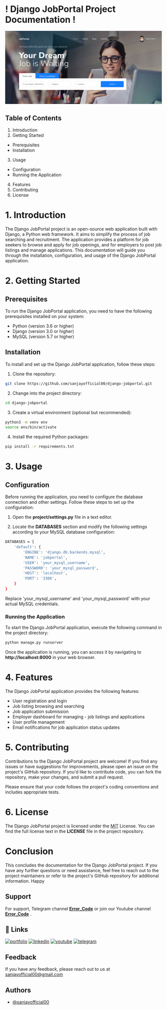 # ! Django JobPortal Project Documentation !

![Image](job.png)


## Table of Contents

1. Introduction
2. Getting Started
- Prerequisites
- Installation
3. Usage
- Configuration
- Running the Application
4. Features
5. Contributing
6. License


# 1. Introduction

The Django JobPortal project is an open-source web application built with Django, a Python web framework. It aims to simplify the process of job searching and recruitment. The application provides a platform for job seekers to browse and apply for job openings, and for employers to post job listings and manage applications. This documentation will guide you through the installation, configuration, and usage of the Django JobPortal application.

# 2. Getting Started
## Prerequisites
To run the Django JobPortal application, you need to have the following prerequisites installed on your system:

- Python (version 3.6 or higher)
- Django (version 3.0 or higher)
- MySQL (version 5.7 or higher)
## Installation
To install and set up the Django JobPortal application, follow these steps:

1. Clone the repository:
```bash
git clone https://github.com/sanjayofficial00/django-jobportal.git
```
2. Change into the project directory:
```bash
cd django-jobportal
```
3. Create a virtual environment (optional but recommended):
```bash
python3 -m venv env
source env/bin/activate
```
4. Install the required Python packages:
```bash    
pip install -r requirements.txt
```
# 3. Usage
## Configuration
Before running the application, you need to configure the database connection and other settings. Follow these steps to set up the configuration:

1. Open the **project/settings.py** file in a text editor.

2. Locate the **DATABASES** section and modify the following settings according to your MySQL database configuration:
```bash
DATABASES = {
    'default': {
        'ENGINE': 'django.db.backends.mysql',
        'NAME': 'jobportal',
        'USER': 'your_mysql_username',
        'PASSWORD': 'your_mysql_password',
        'HOST': 'localhost',
        'PORT': '3306',
    }
}
```
Replace 'your_mysql_username' and 'your_mysql_password' with your actual MySQL credentials.

### Running the Application
To start the Django JobPortal application, execute the following command in the project directory:
```bash
python manage.py runserver
```
Once the application is running, you can access it by navigating to **http://localhost:8000** in your web browser.

# 4. Features
The Django JobPortal application provides the following features:

- User registration and login
- Job listing browsing and searching
- Job application submission
- Employer dashboard for managing - job listings and applications
- User profile management
- Email notifications for job application status updates

# 5. Contributing
Contributions to the Django JobPortal project are welcome! If you find any issues or have suggestions for improvements, please open an issue on the project's GitHub repository. If you'd like to contribute code, you can fork the repository, make your changes, and submit a pull request.

Please ensure that your code follows the project's coding conventions and includes appropriate tests.

# 6. License
The Django JobPortal project is licensed under the [MIT](https://github.com/sanjayofficial00/django-jobportal/blob/main/LICENSE) License. You can find the full license text in the **LICENSE** file in the project repository.

# Conclusion
This concludes the documentation for the Django JobPortal project. If you have any further questions or need assistance, feel free to reach out to the project maintainers or refer to the project's GitHub repository for additional information. Happy


## Support

For support, Telegram channel **[Error_Code](https://t.me/+JoH6JXFENU8zNzJl)** or join our Youtube channel **[Error_Code](https://www.youtube.com/@errorcode0101)** .


## 🔗 Links
[![portfolio](https://img.shields.io/badge/my_portfolio-000?style=for-the-badge&logo=ko-fi&logoColor=white)](https://sanjay.3engineer.co.in/)
[![linkedin](https://img.shields.io/badge/linkedin-0A66C2?style=for-the-badge&logo=linkedin&logoColor=white)](https://www.linkedin.com/in/sanjayofficial00)
[![youtube](https://img.shields.io/badge/youtube-CD1818?style=for-the-badge&logo=youtube&logoColor=white)](https://www.youtube.com/@errorcode0101)
[![telegram](https://img.shields.io/badge/telegram-2481cc?style=for-the-badge&logo=telegram&logoColor=white)](https://t.me/+JoH6JXFENU8zNzJl)



## Feedback

If you have any feedback, please reach out to us at sanjayofficial00@gmail.com


## Authors

- [@sanjayofficial00](https://github.com/sanjayofficial00)
